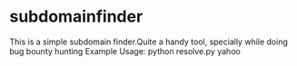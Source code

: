 # subdomainfinder
This is a simple subdomain finder.Quite a handy tool, specially while
doing bug bounty hunting
Example Usage: python resolve.py yahoo
